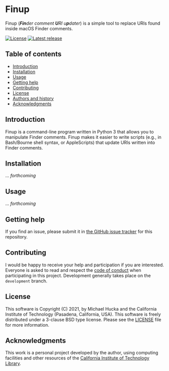 # Finup

Finup (_**Fin**der comment **U**RI u**p**dater_) is a simple tool to replace URIs found inside macOS Finder comments.

[![License](https://img.shields.io/badge/License-BSD%203--Clause-blue.svg?style=flat-square)](https://choosealicense.com/licenses/bsd-3-clause)
[![Latest release](https://img.shields.io/github/v/release/mhucka/finup.svg?style=flat-square&color=b44e88)](https://github.com/mhucka/finup/releases)


## Table of contents

* [Introduction](#introduction)
* [Installation](#installation)
* [Usage](#usage)
* [Getting help](#getting-help)
* [Contributing](#contributing)
* [License](#license)
* [Authors and history](#authors-and-history)
* [Acknowledgments](#authors-and-acknowledgments)


## Introduction

Finup is a command-line program written in Python 3 that allows you to manipulate Finder comments. Finup makes it easier to write scripts (e.g., in Bash/Bourne shell syntax, or AppleScripts) that update URIs written into Finder comments.


## Installation

... _forthcoming_  


## Usage

... _forthcoming_  


## Getting help

If you find an issue, please submit it in [the GitHub issue tracker](https://github.com/mhucka/finup/issues) for this repository.


## Contributing

I would be happy to receive your help and participation if you are interested.  Everyone is asked to read and respect the [code of conduct](CONDUCT.md) when participating in this project.  Development generally takes place on the `development` branch.


## License

This software is Copyright (C) 2021, by Michael Hucka and the California Institute of Technology (Pasadena, California, USA).  This software is freely distributed under a 3-clause BSD type license.  Please see the [LICENSE](LICENSE) file for more information.


## Acknowledgments

This work is a personal project developed by the author, using computing facilities and other resources of the [California Institute of Technology Library](https://www.library.caltech.edu).

